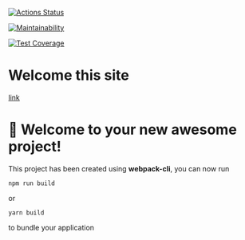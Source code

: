[![Actions Status](https://github.com/buldogic/frontend-project-11/workflows/hexlet-check/badge.svg)](https://github.com/buldogic/frontend-project-11/actions)

[![Maintainability](https://api.codeclimate.com/v1/badges/690d17339fa320f35a5f/maintainability)](https://codeclimate.com/github/buldogic/frontend-project-11/maintainability)

[![Test Coverage](https://api.codeclimate.com/v1/badges/690d17339fa320f35a5f/test_coverage)](https://codeclimate.com/github/buldogic/frontend-project-11/test_coverage)

# Welcome this site

[link](https://frontend-project-11-k2xnwri9f-andreys-projects-168bbf46.vercel.app/)

# 🚀 Welcome to your new awesome project!

This project has been created using **webpack-cli**, you can now run

```
npm run build
```

or

```
yarn build
```

to bundle your application
